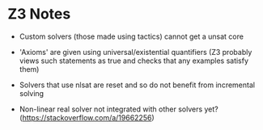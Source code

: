 # Z3 Notes

- Custom solvers (those made using tactics) cannot get a unsat core

- 'Axioms' are given using universal/existential quantifiers (Z3 probably views such statements as true and checks that any examples satisfy them)

- Solvers that use nlsat are reset and so do not benefit from incremental solving

- Non-linear real solver not integrated with other solvers yet? (https://stackoverflow.com/a/19662256)